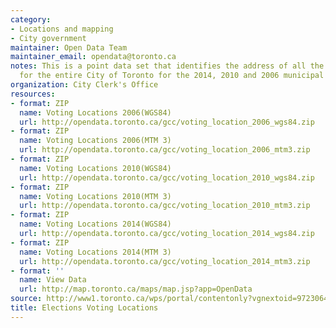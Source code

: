 ```yaml
---
category:
- Locations and mapping
- City government
maintainer: Open Data Team
maintainer_email: opendata@toronto.ca
notes: This is a point data set that identifies the address of all the voting locations
  for the entire City of Toronto for the 2014, 2010 and 2006 municipal elections.
organization: City Clerk's Office
resources:
- format: ZIP
  name: Voting Locations 2006(WGS84)
  url: http://opendata.toronto.ca/gcc/voting_location_2006_wgs84.zip
- format: ZIP
  name: Voting Locations 2006(MTM 3)
  url: http://opendata.toronto.ca/gcc/voting_location_2006_mtm3.zip
- format: ZIP
  name: Voting Locations 2010(WGS84)
  url: http://opendata.toronto.ca/gcc/voting_location_2010_wgs84.zip
- format: ZIP
  name: Voting Locations 2010(MTM 3)
  url: http://opendata.toronto.ca/gcc/voting_location_2010_mtm3.zip
- format: ZIP
  name: Voting Locations 2014(WGS84)
  url: http://opendata.toronto.ca/gcc/voting_location_2014_wgs84.zip
- format: ZIP
  name: Voting Locations 2014(MTM 3)
  url: http://opendata.toronto.ca/gcc/voting_location_2014_mtm3.zip
- format: ''
  name: View Data
  url: http://map.toronto.ca/maps/map.jsp?app=OpenData
source: http://www1.toronto.ca/wps/portal/contentonly?vgnextoid=9723064d01f4e210VgnVCM1000003dd60f89RCRD&vgnextchannel=1a66e03bb8d1e310VgnVCM10000071d60f89RCRD
title: Elections Voting Locations
---
```

